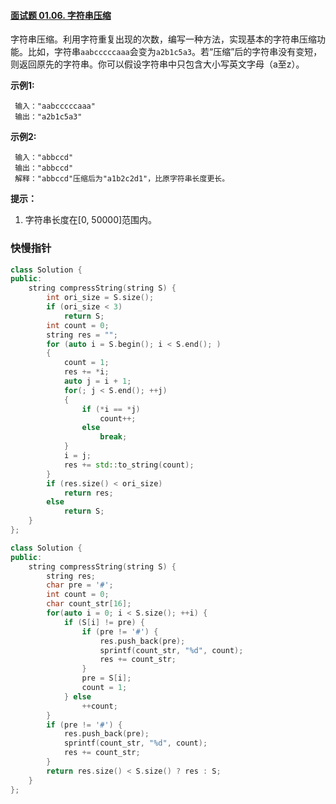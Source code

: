 #### [面试题 01.06. 字符串压缩](https://leetcode-cn.com/problems/compress-string-lcci/)

字符串压缩。利用字符重复出现的次数，编写一种方法，实现基本的字符串压缩功能。比如，字符串`aabcccccaaa`会变为`a2b1c5a3`。若“压缩”后的字符串没有变短，则返回原先的字符串。你可以假设字符串中只包含大小写英文字母（a至z）。

**示例1:**

```
 输入："aabcccccaaa"
 输出："a2b1c5a3"
```

**示例2:**

```
 输入："abbccd"
 输出："abbccd"
 解释："abbccd"压缩后为"a1b2c2d1"，比原字符串长度更长。
```

**提示：**

1. 字符串长度在[0, 50000]范围内。





### 快慢指针

```c++
class Solution {
public:
    string compressString(string S) {
        int ori_size = S.size();
        if (ori_size < 3)
            return S;
        int count = 0;
        string res = "";
        for (auto i = S.begin(); i < S.end(); )
        {
            count = 1;
            res += *i;
            auto j = i + 1;
            for(; j < S.end(); ++j)
            {
                if (*i == *j)
                    count++;
                else
                    break;
            }
            i = j;
            res += std::to_string(count);
        }
        if (res.size() < ori_size)
            return res;
        else 
            return S;
    }
};
```



```c++
class Solution {
public:
    string compressString(string S) {
        string res;
        char pre = '#';
        int count = 0;
        char count_str[16];
        for(auto i = 0; i < S.size(); ++i) {
            if (S[i] != pre) {
                if (pre != '#') {
                    res.push_back(pre);
                    sprintf(count_str, "%d", count);
                    res += count_str;
                }
                pre = S[i];
                count = 1;
            } else 
                ++count;
        }
        if (pre != '#') {
            res.push_back(pre);
            sprintf(count_str, "%d", count);
            res += count_str;
        }
        return res.size() < S.size() ? res : S;
    }
};
```

